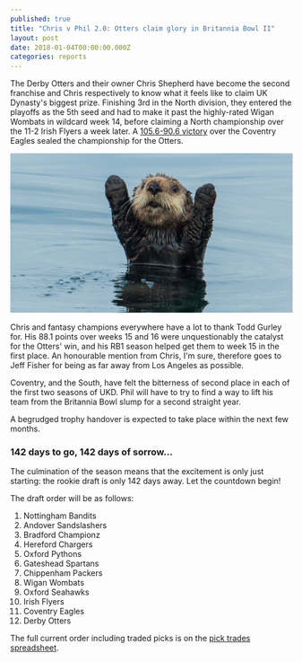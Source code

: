 ```yaml
---
published: true
title: "Chris v Phil 2.0: Otters claim glory in Britannia Bowl II"
layout: post
date: 2018-01-04T00:00:00.000Z
categories: reports
---
```


The Derby Otters and their owner Chris Shepherd have become the second franchise and Chris respectively to know what it feels like to claim UK Dynasty's biggest prize. Finishing 3rd in the North division, they entered the playoffs as the 5th seed and had to make it past the highly-rated Wigan Wombats in wildcard week 14, before claiming a North championship over the 11-2 Irish Flyers a week later. A [105.6-90.6 victory](http://games.espn.com/ffl/boxscorequick?leagueId=7168&teamId=7&scoringPeriodId=16&seasonId=2017&view=scoringperiod&version=quick) over the Coventry Eagles sealed the championship for the Otters.

![Celebratory otter](/images/celebratory-otter.jpg)

Chris and fantasy champions everywhere have a lot to thank Todd Gurley for. His 88.1 points over weeks 15 and 16 were unquestionably the catalyst for the Otters' win, and his RB1 season helped get them to week 15 in the first place. An honourable mention from Chris, I'm sure, therefore goes to Jeff Fisher for being as far away from Los Angeles as possible.

Coventry, and the South, have felt the bitterness of second place in each of the first two seasons of UKD. Phil will have to try to find a way to lift his team from the Britannia Bowl slump for a second straight year.

A begrudged trophy handover is expected to take place within the next few months.

### 142 days to go, 142 days of sorrow...

The culmination of the season means that the excitement is only just starting: the rookie draft is only 142 days away. Let the countdown begin!

The draft order will be as follows:

1. Nottingham Bandits
2. Andover Sandslashers
3. Bradford Championz
4. Hereford Chargers
5. Oxford Pythons
6. Gateshead Spartans
7. Chippenham Packers
8. Wigan Wombats
9. Oxford Seahawks
10. Irish Flyers
11. Coventry Eagles
12. Derby Otters

The full current order including traded picks is on the [pick trades spreadsheet](https://docs.google.com/spreadsheets/d/1tsYQSMBHSD3nFUQS6urrnqYPJQs94c-IdjJi1CznX1c/edit#gid=793272779).